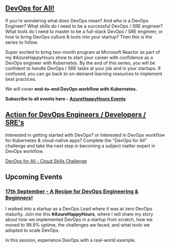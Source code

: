 ## [DevOps for All!](https://developer.microsoft.com/en-us/reactor/eventseries/AzureHappyHours)

If you're wondering what does DevOps mean? And who is a DevOps Engineer? What skills do I need to be a successful DevOps / SRE engineer? What tools do I need to master to be a full-stack DevOps / SRE engineer, or how to bring DevOps culture & tools into your startup? Then this is the series to follow.  

Super excited to bring two-month program at Microsoft Reactor as part of my #AzureHappyHours show to start your career with confidence as a DevOps engineer with Kubernetes. By the end of this series, you will be confident to handle DevOps / SRE tasks at your job and in your startups. If confused, you can go back to on-demand learning resources to implement best practices. 

We will cover **end-to-end DevOps workflow with Kubernetes.** 

**Subscribe to all events here -** [**AzureHappyHours Events**](https://developer.microsoft.com/en-us/reactor/eventseries/AzureHappyHours)

## [Action for DevOps Engineers / Developers / SRE's](https://docs.microsoft.com/en-us/learn/challenges?id=0171c397-b0f6-4b0a-882e-de9c9cba2999&wt.mc_id=checkin_#AzureHappyHours_webpage_reactor)

Interested in getting started with DevOps? or Interested in DevOps workflow for Kubernetes & cloud-native apps? Complete the "DevOps for All" challenge and take the next step in becoming a subject matter expert in DevOps workflow.

[DevOps for All - Cloud Skills Challenge](https://docs.microsoft.com/en-us/learn/challenges?id=0171c397-b0f6-4b0a-882e-de9c9cba2999&wt.mc_id=checkin_#AzureHappyHours_webpage_reactor)

## Upcoming Events

### [17th September - A Recipe for DevOps Engineering & Beginners! ](https://www.meetup.com/microsoft-reactor-bengaluru/events/280634341/)

I walked into a startup as a DevOps Lead where it was at zero DevOps maturity. Join me this **#AzureHappyHours**, where I will share my story about how we implemented DevOps in a startup from scratch, how we moved to 99.9% uptime, the challenges we faced, and what tools we adopted to scale DevOps. 

In this session, experience DevOps with a real-world example.


